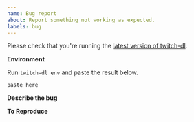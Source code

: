 ```yaml
---
name: Bug report
about: Report something not working as expected.
labels: bug
---
```


Please check that you're running the [latest version of twitch-dl](https://github.com/ihabunek/twitch-dl/releases/latest).

**Environment**

Run `twitch-dl env` and paste the result below.

```
paste here
```

**Describe the bug**

<!-- A clear and concise description of what the bug is. -->

**To Reproduce**

<!-- Steps to reproduce the behavior, if applicable. -->
